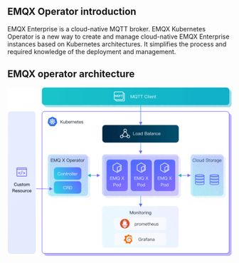 ## EMQX Operator introduction

EMQX Enterprise is a cloud-native MQTT broker. EMQX Kubernetes Operator is a new way to create and manage cloud-native EMQX Enterprise instances based on Kubernetes architectures. It simplifies the process and required knowledge of the deployment and management.

## EMQX operator architecture
![](./introduction/assets/architecture.png)